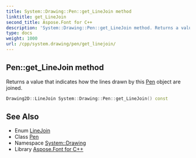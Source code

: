 ```yaml
---
title: System::Drawing::Pen::get_LineJoin method
linktitle: get_LineJoin
second_title: Aspose.Font for C++
description: 'System::Drawing::Pen::get_LineJoin method. Returns a value that indicates how the lines drawn by this Pen object are joined in C++.'
type: docs
weight: 1000
url: /cpp/system.drawing/pen/get_linejoin/
---
```

## Pen::get_LineJoin method


Returns a value that indicates how the lines drawn by this [Pen](../) object are joined.

```cpp
Drawing2D::LineJoin System::Drawing::Pen::get_LineJoin() const
```

## See Also

* Enum [LineJoin](../../../system.drawing.drawing2d/linejoin/)
* Class [Pen](../)
* Namespace [System::Drawing](../../)
* Library [Aspose.Font for C++](../../../)

